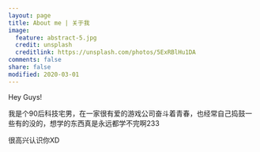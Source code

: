 ```yaml
---
layout: page
title: About me | 关于我
image:
  feature: abstract-5.jpg
  credit: unsplash
  creditlink: https://unsplash.com/photos/5ExRBlHu1DA
comments: false
share: false
modified: 2020-03-01
---
```


Hey Guys!

我是个90后科技宅男，在一家很有爱的游戏公司奋斗着青春，也经常自己捣鼓一些有的没的，想学的东西真是永远都学不完啊233

很高兴认识你XD